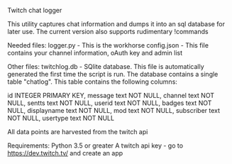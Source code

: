 Twitch chat logger

This utility captures chat information and dumps it into an sql database for later use. 
The current version also supports rudimentary !commands

Needed files:
logger.py - This is the workhorse
config.json - This file contains your channel information, oAuth key and admin list

Other files:
twitchlog.db - SQlite database. This file is automatically generated the first time the script is run. 
The database contains a single table "chatlog". This table contains the following columns:

id INTEGER PRIMARY KEY,
message text NOT NULL,
channel text NOT NULL,
sentts text NOT NULL,
userid text NOT NULL,
badges text NOT NULL,
displayname text NOT NULL,
mod text NOT NULL,
subscriber text NOT NULL,
usertype text NOT NULL

All data points are harvested from the twitch api
    
Requirements:
Python 3.5 or greater
A twitch api key - go to https://dev.twitch.tv/ and create an app
